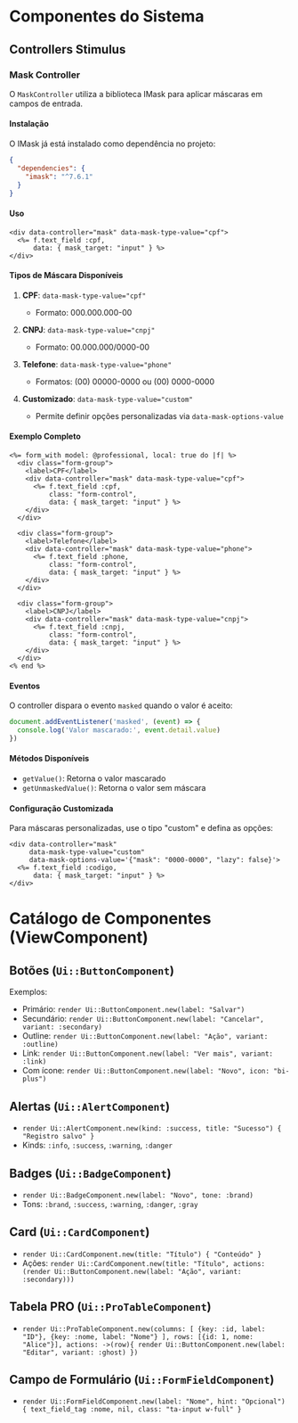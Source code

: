 # Componentes do Sistema

## Controllers Stimulus

### Mask Controller

O `MaskController` utiliza a biblioteca IMask para aplicar máscaras em campos de entrada.

#### Instalação

O IMask já está instalado como dependência no projeto:
```json
{
  "dependencies": {
    "imask": "^7.6.1"
  }
}
```

#### Uso

```erb
<div data-controller="mask" data-mask-type-value="cpf">
  <%= f.text_field :cpf, 
      data: { mask_target: "input" } %>
</div>
```

#### Tipos de Máscara Disponíveis

1. **CPF**: `data-mask-type-value="cpf"`
   - Formato: 000.000.000-00

2. **CNPJ**: `data-mask-type-value="cnpj"`
   - Formato: 00.000.000/0000-00

3. **Telefone**: `data-mask-type-value="phone"`
   - Formatos: (00) 00000-0000 ou (00) 0000-0000

4. **Customizado**: `data-mask-type-value="custom"`
   - Permite definir opções personalizadas via `data-mask-options-value`

#### Exemplo Completo

```erb
<%= form_with model: @professional, local: true do |f| %>
  <div class="form-group">
    <label>CPF</label>
    <div data-controller="mask" data-mask-type-value="cpf">
      <%= f.text_field :cpf, 
          class: "form-control",
          data: { mask_target: "input" } %>
    </div>
  </div>

  <div class="form-group">
    <label>Telefone</label>
    <div data-controller="mask" data-mask-type-value="phone">
      <%= f.text_field :phone, 
          class: "form-control",
          data: { mask_target: "input" } %>
    </div>
  </div>

  <div class="form-group">
    <label>CNPJ</label>
    <div data-controller="mask" data-mask-type-value="cnpj">
      <%= f.text_field :cnpj, 
          class: "form-control",
          data: { mask_target: "input" } %>
    </div>
  </div>
<% end %>
```

#### Eventos

O controller dispara o evento `masked` quando o valor é aceito:

```javascript
document.addEventListener('masked', (event) => {
  console.log('Valor mascarado:', event.detail.value)
})
```

#### Métodos Disponíveis

- `getValue()`: Retorna o valor mascarado
- `getUnmaskedValue()`: Retorna o valor sem máscara

#### Configuração Customizada

Para máscaras personalizadas, use o tipo "custom" e defina as opções:

```erb
<div data-controller="mask" 
     data-mask-type-value="custom"
     data-mask-options-value='{"mask": "0000-0000", "lazy": false}'>
  <%= f.text_field :codigo, 
      data: { mask_target: "input" } %>
</div>
```

# Catálogo de Componentes (ViewComponent)

## Botões (`Ui::ButtonComponent`)
Exemplos:
- Primário: `render Ui::ButtonComponent.new(label: "Salvar")`
- Secundário: `render Ui::ButtonComponent.new(label: "Cancelar", variant: :secondary)`
- Outline: `render Ui::ButtonComponent.new(label: "Ação", variant: :outline)`
- Link: `render Ui::ButtonComponent.new(label: "Ver mais", variant: :link)`
- Com ícone: `render Ui::ButtonComponent.new(label: "Novo", icon: "bi-plus")`

## Alertas (`Ui::AlertComponent`)
- `render Ui::AlertComponent.new(kind: :success, title: "Sucesso") { "Registro salvo" }`
- Kinds: `:info`, `:success`, `:warning`, `:danger`

## Badges (`Ui::BadgeComponent`)
- `render Ui::BadgeComponent.new(label: "Novo", tone: :brand)`
- Tons: `:brand`, `:success`, `:warning`, `:danger`, `:gray`

## Card (`Ui::CardComponent`)
- `render Ui::CardComponent.new(title: "Título") { "Conteúdo" }`
- Ações: `render Ui::CardComponent.new(title: "Título", actions: (render Ui::ButtonComponent.new(label: "Ação", variant: :secondary)))`

## Tabela PRO (`Ui::ProTableComponent`)
- `render Ui::ProTableComponent.new(columns: [ {key: :id, label: "ID"}, {key: :nome, label: "Nome"} ], rows: [{id: 1, nome: "Alice"}], actions: ->(row){ render Ui::ButtonComponent.new(label: "Editar", variant: :ghost) })`

## Campo de Formulário (`Ui::FormFieldComponent`)
- `render Ui::FormFieldComponent.new(label: "Nome", hint: "Opcional") { text_field_tag :nome, nil, class: "ta-input w-full" }`
